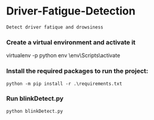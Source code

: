 # Driver-Fatigue-Detection
	Detect driver fatique and drowsiness 

### Create a virtual environment and activate it
virtualenv -p python env
	 \env\Scripts\activate

### Install the required packages to run the project:
	python -m pip install -r .\requirements.txt

### Run blinkDetect.py
	python blinkDetect.py


